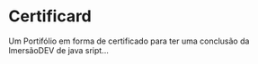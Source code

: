 # Certificard

Um Portifólio em forma de certificado para ter uma conclusão da ImersãoDEV de java sript...
